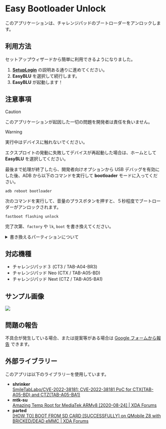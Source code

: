 # Easy Bootloader Unlock

このアプリケーションは、チャレンジパッドのブートローダーをアンロックします。

## 利用方法

セットアップウィザードから簡単に利用できるようになりました。

1. [**SetupLogin**](https://github.com/Kobold831/SetupLogin/blob/master/docs/README.md) の説明ある通りに進めてください。
2. **EasyBLU** を選択して続行します。
3. **EasyBLU** が起動します！

## 注意事項

> [!CAUTION]
> このアプリケーションが起因した一切の問題を開発者は責任を負いません。

> [!WARNING]
> 実行中はデバイスに触れないでください。

エクスプロイトの発動に失敗してデバイスが再起動した場合は、ホームとして **EasyBLU** を選択してください。

最後まで処理が終了したら、開発者向けオプションから USB デバッグを有効にした後、ADB から以下のコマンドを実行して **bootloader** モードに入ってください。
```
adb reboot bootloader
```
次のコマンドを実行して、音量のプラスボタンを押すと、５秒程度でブートローダーがアンロックされます。
```
fastboot flashing unlock
```
完了次第、`factory` や `lk`, `boot` を書き換えてください。

<details><summary>書き換えるパーティションについて</summary>

### factory
- `count_dcha_completed` を削除
- `ignore_dcha_completed` を作成
- `dcha_hash` を作成  
  中身：`echo -n | sha256sum | cut -c-64`  
  これはパスワードが空の状態

### lk
- **Orange State** による５秒間の起動遅延処理のスキップ

### boot
- **Magisk** の埋め込み

</details>

## 対応機種

- チャレンジパッド３ (CT3 / TAB-A04-BR3)
- チャレンジパッド Neo (CTX / TAB-A05-BD)
- チャレンジパッド Next (CTZ / TAB-A05-BA1)

## サンプル画像

[![](https://github.com/user-attachments/assets/e7b4b17b-dab3-4d6b-a230-1157ea54f0db)](#)

## 問題の報告

不具合が発生している場合、または提案等がある場合は [Google フォームから報告](https://forms.gle/c1Jj52NN1uuduW4N9) できます。

## 外部ライブラリー

このアプリは以下のライブラリーを使用しています。

- **shrinker**  
  [SmileTabLabo/CVE-2022-38181: CVE-2022-38181 PoC for CTX(TAB-A05-BD) and CTZ(TAB-A05-BA1)](https://github.com/SmileTabLabo/CVE-2022-38181)
- **mtk-su**  
  [Amazing Temp Root for MediaTek ARMv8 \[2020-08-24\] | XDA Forums](https://xdaforums.com/t/3922213/)
- **parted**  
  [\[HOW TO\] BOOT FROM SD CARD \[SUCCESSFULLY\] on QMobile Z8 with BRICKED/DEAD eMMC | XDA Forums](https://xdaforums.com/t/3712171/)